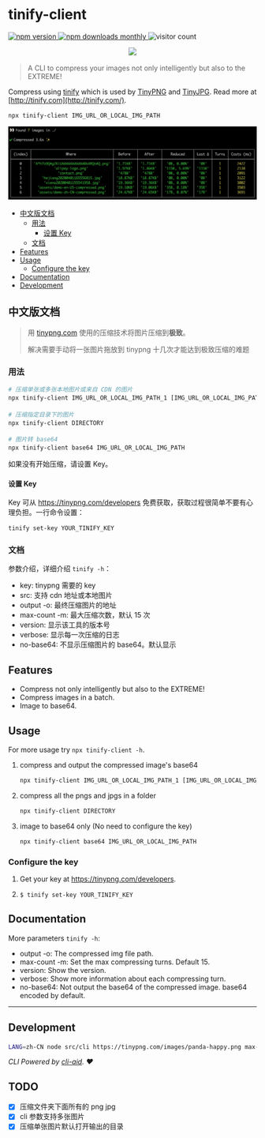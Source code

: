 # tinify-client

<p>
  <a href="https://www.npmjs.com/package/tinify-client">
    <img src="https://img.shields.io/npm/v/tinify-client.svg" alt="npm version" />
  </a>
  <a href="https://github.com/legend80s/tinify-client">
    <img src="https://img.shields.io/npm/dm/tinify-client.svg" alt="npm downloads monthly" />
  </a>
  <img src="https://visitor-badge.glitch.me/badge?page_id=legend80s/tinify-client&left_color=blue&right_color=green" alt="visitor count" />
</p>

<p align="center"><img src="https://tinypng.com/images/panda-happy.png" width="30%" /></p>

> A CLI to compress your images not only intelligently but also to the EXTREME!
>

Compress using [tinify](https://www.npmjs.com/package/tinify) which is used by [TinyPNG](https://tinypng.com/) and [TinyJPG](https://tinyjpg.com/). Read more at [http://tinify.com](http://tinify.com/).

```sh
npx tinify-client IMG_URL_OR_LOCAL_IMG_PATH
```

![tinify-client-demo-en-US](https://raw.githubusercontent.com/legend80s/tinify-client/master/assets/demo-en-US-compressed.png)

- [中文版文档](#中文版文档)
  - [用法](#用法)
    - [设置 Key](#设置-key)
  - [文档](#文档)
- [Features](#features)
- [Usage](#usage)
  - [Configure the key](#1-configure-the-key)
- [Documentation](#documentation)
- [Development](#development)

## 中文版文档

> 用 [tinypng.com](https://tinypng.com/) 使用的压缩技术将图片压缩到**极致**。
>
> 解决需要手动将一张图片拖放到 tinypng 十几次才能达到极致压缩的难题

### 用法

```sh
# 压缩单张或多张本地图片或来自 CDN 的图片
npx tinify-client IMG_URL_OR_LOCAL_IMG_PATH_1 [IMG_URL_OR_LOCAL_IMG_PATH_2 [IMG_URL_OR_LOCAL_IMG_PATH_3]]

# 压缩指定目录下的图片
npx tinify-client DIRECTORY

# 图片转 base64
npx tinify-client base64 IMG_URL_OR_LOCAL_IMG_PATH
```

如果没有开始压缩，请设置 Key。

#### 设置 Key

Key 可从 https://tinypng.com/developers 免费获取，获取过程很简单不要有心理负担。一行命令设置：

```sh
tinify set-key YOUR_TINIFY_KEY
```

### 文档

参数介绍，详细介绍 `tinify -h`：

- key: tinypng 需要的 key
- src: 支持 cdn 地址或本地图片
- output -o: 最终压缩图片的地址
- max-count -m: 最大压缩次数，默认 15 次
- version: 显示该工具的版本号
- verbose: 显示每一次压缩的日志
- no-base64: 不显示压缩图片的 base64。默认显示

## Features

- Compress not only intelligently but also to the EXTREME!
- Compress images in a batch.
- Image to base64.

## Usage

For more usage try `npx tinify-client -h`.

1. compress and output the compressed image's base64

   ```sh
   npx tinify-client IMG_URL_OR_LOCAL_IMG_PATH_1 [IMG_URL_OR_LOCAL_IMG_PATH_2 [IMG_URL_OR_LOCAL_IMG_PATH_3]]
   ```

2. compress all the pngs and jpgs in a folder

   ```sh
   npx tinify-client DIRECTORY
   ```

3. image to base64 only (No need to configure the key)

   ```sh
   npx tinify-client base64 IMG_URL_OR_LOCAL_IMG_PATH
   ```

### Configure the key

1. Get your key at https://tinypng.com/developers.

2. `$ tinify set-key YOUR_TINIFY_KEY`

## Documentation

More parameters `tinify -h`:

- output -o: The compressed img file path.
- max-count -m: Set the max compressing turns. Default 15.
- version: Show the version.
- verbose: Show more information about each compressing turn.
- no-base64: Not output the base64 of the compressed image. base64 encoded by default.

---

## Development

```sh
LANG=zh-CN node src/cli https://tinypng.com/images/panda-happy.png max-count=1
```

*CLI Powered by [cli-aid](https://www.npmjs.com/package/cli-aid). ❤️*

## TODO

- [x] 压缩文件夹下面所有的 png jpg
- [x] cli 参数支持多张图片
- [x] 压缩单张图片默认打开输出的目录
